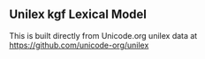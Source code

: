 Unilex kgf Lexical Model
----------------------

This is built directly from Unicode.org unilex data at
https://github.com/unicode-org/unilex

